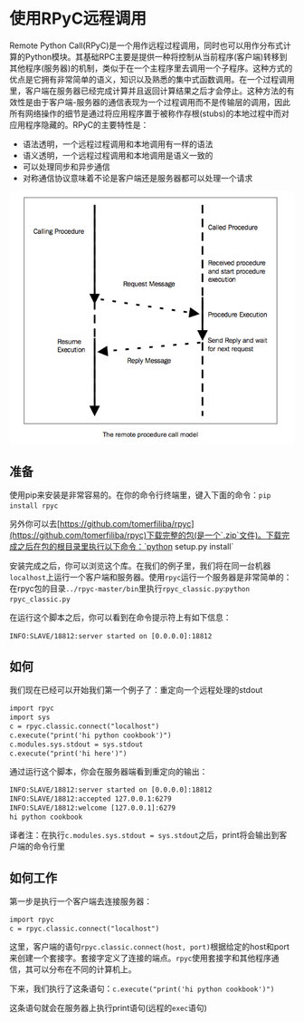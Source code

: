 使用RPyC远程调用
================

Remote Python Call(RPyC)是一个用作远程过程调用，同时也可以用作分布式计算的Python模块。其基础RPC主要是提供一种将控制从当前程序(客户端)转移到其他程序(服务器)的机制，类似于在一个主程序里去调用一个子程序。这种方式的优点是它拥有非常简单的语义，知识以及熟悉的集中式函数调用。在一个过程调用里，客户端在服务器已经完成计算并且返回计算结果之后才会停止。这种方法的有效性是由于客户端-服务器的通信表现为一个过程调用而不是传输层的调用，因此所有网络操作的细节是通过将应用程序置于被称作存根(stubs)的本地过程中而对应用程序隐藏的。RPyC的主要特性是：

- 语法透明，一个远程过程调用和本地调用有一样的语法
- 语义透明，一个远程过程调用和本地调用是语义一致的
- 可以处理同步和异步通信
- 对称通信协议意味着不论是客户端还是服务器都可以处理一个请求

![The remote procedure call model](../images/rpc_model.png)

准备
---

使用pip来安装是非常容易的。在你的命令行终端里，键入下面的命令：`pip install rpyc`

另外你可以去[https://github.com/tomerfiliba/rpyc](https://github.com/tomerfiliba/rpyc)下载完整的包(是一个`.zip`文件)。下载完成之后在包的根目录里执行以下命令：`python setup.py install`

安装完成之后，你可以浏览这个库。在我们的例子里，我们将在同一台机器`localhost`上运行一个客户端和服务器。使用`rpyc`运行一个服务器是非常简单的：在rpyc包的目录`../rpyc-master/bin`里执行`rpyc_classic.py`:`python rpyc_classic.py`

在运行这个脚本之后，你可以看到在命令提示符上有如下信息：

`INFO:SLAVE/18812:server started on [0.0.0.0]:18812`

如何
---

我们现在已经可以开始我们第一个例子了：重定向一个远程处理的stdout

```
import rpyc
import sys
c = rpyc.classic.connect("localhost")
c.execute("print('hi python cookbook')")
c.modules.sys.stdout = sys.stdout
c.execute("print('hi here')")
```

通过运行这个脚本，你会在服务器端看到重定向的输出：

```
INFO:SLAVE/18812:server started on [0.0.0.0]:18812
INFO:SLAVE/18812:accepted 127.0.0.1:6279
INFO:SLAVE/18812:welcome [127.0.0.1]:6279
hi python cookbook
```

译者注：在执行`c.modules.sys.stdout = sys.stdout`之后，print将会输出到客户端的命令行里

如何工作
---

第一步是执行一个客户端去连接服务器：

```
import rpyc
c = rpyc.classic.connect("localhost")
```

这里，客户端的语句`rpyc.classic.connect(host, port)`根据给定的host和port来创建一个套接字。套接字定义了连接的端点。`rpyc`使用套接字和其他程序通信，其可以分布在不同的计算机上。

下来，我们执行了这条语句：`c.execute("print('hi python cookbook')")`

这条语句就会在服务器上执行print语句(远程的`exec`语句)